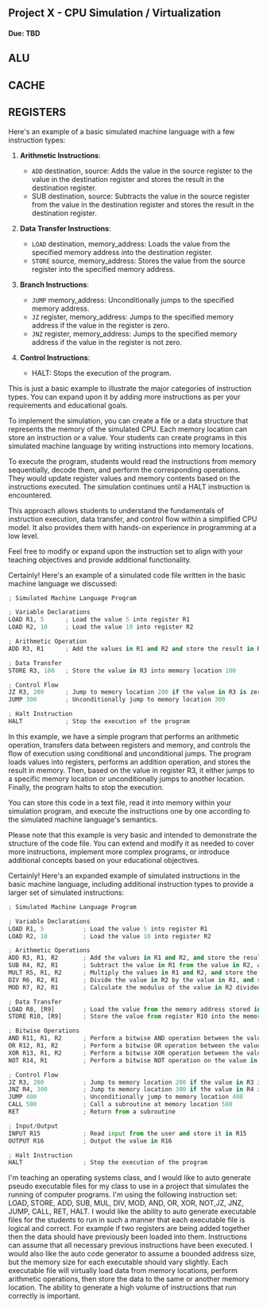 ## Project X - CPU Simulation / Virtualization
#### Due: TBD


## ALU
## CACHE
## REGISTERS

Here's an example of a basic simulated machine language with a few instruction types:

1. **Arithmetic Instructions**:
   - `ADD` destination, source: Adds the value in the source register to the value in the destination register and stores the result in the destination register.
   - SUB destination, source: Subtracts the value in the source register from the value in the destination register and stores the result in the destination register.

2. **Data Transfer Instructions**:
   - `LOAD` destination, memory_address: Loads the value from the specified memory address into the destination register.
   - `STORE` source, memory_address: Stores the value from the source register into the specified memory address.

3. **Branch Instructions**:
   - `JUMP` memory_address: Unconditionally jumps to the specified memory address.
   - `JZ` register, memory_address: Jumps to the specified memory address if the value in the register is zero.
   - `JNZ` register, memory_address: Jumps to the specified memory address if the value in the register is not zero.

4. **Control Instructions**:
   - HALT: Stops the execution of the program.

This is just a basic example to illustrate the major categories of instruction types. You can expand upon it by adding more instructions as per your requirements and educational goals.

To implement the simulation, you can create a file or a data structure that represents the memory of the simulated CPU. Each memory location can store an instruction or a value. Your students can create programs in this simulated machine language by writing instructions into memory locations.

To execute the program, students would read the instructions from memory sequentially, decode them, and perform the corresponding operations. They would update register values and memory contents based on the instructions executed. The simulation continues until a HALT instruction is encountered.

This approach allows students to understand the fundamentals of instruction execution, data transfer, and control flow within a simplified CPU model. It also provides them with hands-on experience in programming at a low level.

Feel free to modify or expand upon the instruction set to align with your teaching objectives and provide additional functionality.

Certainly! Here's an example of a simulated code file written in the basic machine language we discussed:

```python
; Simulated Machine Language Program

; Variable Declarations
LOAD R1, 5      ; Load the value 5 into register R1
LOAD R2, 10     ; Load the value 10 into register R2

; Arithmetic Operation
ADD R3, R1      ; Add the values in R1 and R2 and store the result in R3

; Data Transfer
STORE R3, 100   ; Store the value in R3 into memory location 100

; Control Flow
JZ R3, 200      ; Jump to memory location 200 if the value in R3 is zero
JUMP 300        ; Unconditionally jump to memory location 300

; Halt Instruction
HALT            ; Stop the execution of the program
```

In this example, we have a simple program that performs an arithmetic operation, transfers data between registers and memory, and controls the flow of execution using conditional and unconditional jumps. The program loads values into registers, performs an addition operation, and stores the result in memory. Then, based on the value in register R3, it either jumps to a specific memory location or unconditionally jumps to another location. Finally, the program halts to stop the execution.

You can store this code in a text file, read it into memory within your simulation program, and execute the instructions one by one according to the simulated machine language's semantics.

Please note that this example is very basic and intended to demonstrate the structure of the code file. You can extend and modify it as needed to cover more instructions, implement more complex programs, or introduce additional concepts based on your educational objectives.

Certainly! Here's an expanded example of simulated instructions in the basic machine language, including additional instruction types to provide a larger set of simulated instructions:

```python
; Simulated Machine Language Program

; Variable Declarations
LOAD R1, 5           ; Load the value 5 into register R1
LOAD R2, 10          ; Load the value 10 into register R2

; Arithmetic Operations
ADD R3, R1, R2       ; Add the values in R1 and R2, and store the result in R3
SUB R4, R2, R1       ; Subtract the value in R1 from the value in R2, and store the result in R4
MULT R5, R1, R2      ; Multiply the values in R1 and R2, and store the result in R5
DIV R6, R2, R1       ; Divide the value in R2 by the value in R1, and store the result in R6
MOD R7, R2, R1       ; Calculate the modulus of the value in R2 divided by the value in R1, and store the result in R7

; Data Transfer
LOAD R8, [R9]        ; Load the value from the memory address stored in R9 into register R8
STORE R10, [R9]      ; Store the value from register R10 into the memory address stored in R9

; Bitwise Operations
AND R11, R1, R2      ; Perform a bitwise AND operation between the values in R1 and R2, and store the result in R11
OR R12, R1, R2       ; Perform a bitwise OR operation between the values in R1 and R2, and store the result in R12
XOR R13, R1, R2      ; Perform a bitwise XOR operation between the values in R1 and R2, and store the result in R13
NOT R14, R1          ; Perform a bitwise NOT operation on the value in R1, and store the result in R14

; Control Flow
JZ R3, 200           ; Jump to memory location 200 if the value in R3 is zero
JNZ R4, 300          ; Jump to memory location 300 if the value in R4 is not zero
JUMP 400             ; Unconditionally jump to memory location 400
CALL 500             ; Call a subroutine at memory location 500
RET                  ; Return from a subroutine

; Input/Output
INPUT R15            ; Read input from the user and store it in R15
OUTPUT R16           ; Output the value in R16

; Halt Instruction
HALT                 ; Stop the execution of the program
```

I'm teaching an operating systems class, and I would like to auto generate pseudo executable files for my class to use in a project that simulates the running of computer programs. I'm using the following instruction set: LOAD, STORE, ADD, SUB, MUL, DIV, MOD, AND, OR, XOR, NOT,JZ, JNZ, JUMP, CALL, RET, HALT. I would like the ability to auto generate executable files for the students to run in such a manner that each executable file is logical and correct. For example if two registers are being added together then the data should have previously been loaded into them. Instructions can assume that all necessary previous instructions have been executed. I would also like the auto code generator to assume a bounded address size, but the memory size for each executable should vary slightly. Each executable file will virtually load data from memory locations, perform arithmetic operations, then store the data to the same or another memory location. The ability to generate a high volume of instructions that run correctly is important. 

